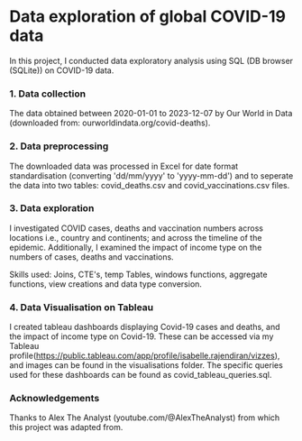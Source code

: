 #  Data exploration of global COVID-19 data

In this project, I conducted data exploratory analysis using SQL (DB browser (SQLite)) on COVID-19 data. 

### 1. Data collection
The data obtained between 2020-01-01 to 2023-12-07 by Our World in Data (downloaded from: ourworldindata.org/covid-deaths). 

### 2. Data preprocessing
The downloaded data was processed in Excel for date format standardisation (converting 'dd/mm/yyyy' to 'yyyy-mm-dd') and to seperate the data into two tables: covid_deaths.csv and covid_vaccinations.csv files.

### 3. Data exploration
I investigated COVID cases, deaths and vaccination numbers across locations i.e., country and continents; and across the timeline of the epidemic. Additionally, I examined the impact of income type on the numbers of cases, deaths and vaccinations. 

Skills used: Joins, CTE's, temp Tables, windows functions, aggregate functions, view creations and data type conversion. 

### 4. Data Visualisation on Tableau
I created tableau dashboards displaying Covid-19 cases and deaths, and the impact of income type on Covid-19. These can be accessed via my Tableau profile(https://public.tableau.com/app/profile/isabelle.rajendiran/vizzes), and images can be found in the visualisations folder. The specific queries used for these dashboards can be found as covid_tableau_queries.sql. 

### Acknowledgements
Thanks to Alex The Analyst (youtube.com/@AlexTheAnalyst) from which this project was adapted from.
